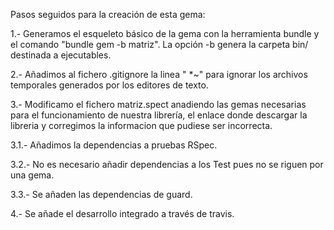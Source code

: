 
Pasos seguidos para la creación de esta gema:

1.- Generamos el esqueleto básico de la gema con la herramienta bundle y el comando "bundle gem -b matriz". La opción -b genera la carpeta bin/ destinada a ejecutables.

2.- Añadimos al fichero .gitignore la linea " *~" para ignorar los archivos temporales generados por los editores de texto. 

3.- Modificamo el fichero matriz.spect anadiendo las gemas necesarias para el funcionamiento de nuestra librería, el enlace donde descargar la libreria y corregimos la informacion que pudiese ser incorrecta.

3.1.- Añadimos la dependencias a pruebas RSpec.

3.2.- No es necesario añadir dependencias a los Test pues no se riguen por una gema.

3.3.- Se añaden las dependencias de guard.

4.- Se añade el desarrollo integrado a través de travis.

